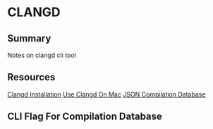 # CLANGD

## Summary

Notes on clangd cli tool

## Resources

[Clangd Installation](https://clang.llvm.org/extra/clangd/Installation.html)
[Use Clangd On Mac](https://stackoverflow.com/questions/53111082/how-to-install-clang-tidy-on-macos)
[JSON Compilation Database](https://clang.llvm.org/docs/JSONCompilationDatabase.html)

## CLI Flag For Compilation Database

```console

```
